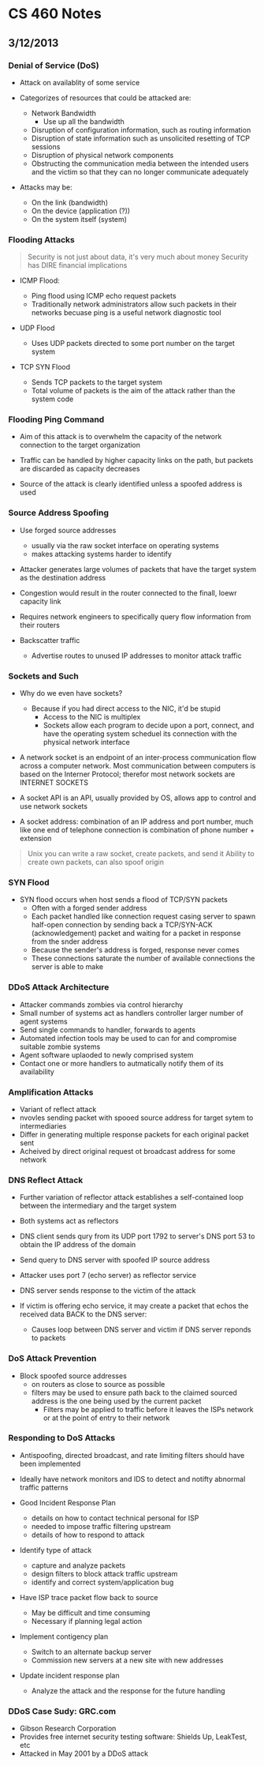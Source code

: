 # CS 460 Notes
## 3/12/2013

### Denial of Service (DoS)
- Attack on availablity of some service

- Categorizes of resources that could be attacked are:
    - Network Bandwidth
        - Use up all the bandwidth
    - Disruption of configuration information, such as routing information
    - Disruption of state information such as unsolicited resetting of TCP sessions
    - Disruption of physical network components
    - Obstructing the communication media between the intended users and the victim so that they can no longer communicate adequately 

- Attacks may be:
    - On the link (bandwidth)
    - On the device (application (?))
    - On the system itself (system)

### Flooding Attacks

> Security is not just about data, it's very much about money
> Security has DIRE financial implications

- ICMP Flood: 
    - Ping flood using ICMP echo request packets
    - Traditionally network administrators allow such packets in their networks becuase ping is a useful network diagnostic tool 

- UDP Flood
    - Uses UDP packets directed to some port number on the target system

- TCP SYN Flood
    - Sends TCP packets to the target system
    - Total volume of packets is the aim of the attack rather than the system code 

### Flooding Ping Command
- Aim of this attack is to overwhelm the capacity of the network connection to the target organization

- Traffic can be handled by higher capacity links on the path, but packets are discarded as capacity decreases

- Source of the attack is clearly identified unless a spoofed address is used

### Source Address Spoofing
- Use forged source addresses
    - usually via the raw socket interface on operating systems
    - makes attacking systems harder to identify

- Attacker generates large volumes of packets that have the target system as the destination address

- Congestion would result in the router connected to the finall, loewr capacity link

- Requires network engineers to specifically query flow information from their routers

- Backscatter traffic
    
    - Advertise routes to unused IP addresses to monitor attack traffic 

### Sockets and Such
- Why do we even have sockets?
    - Because if you had direct access to the NIC, it'd be stupid
        - Access to the NIC is multiplex
        - Sockets allow each program to decide upon a port, connect, and have the operating system scheduel its connection with the physical network interface 

- A network socket is an endpoint of an inter-process communication flow across a computer network. Most communication between computers is based on the Interner Protocol; therefor most network sockets are INTERNET SOCKETS

- A socket API is an API, usually provided by OS, allows app to control and use network sockets

- A socket address: combination of an IP address and port number, much like one end of telephone connection is combination of phone number + extension

> Unix you can write a raw socket, create packets, and send it
> Ability to create own packets, can also spoof origin

### SYN Flood

- SYN flood occurs when host sends a flood of TCP/SYN packets
    - Often with a forged sender address
    - Each packet handled like connection request casing server to spawn half-open connection by sending back a TCP/SYN-ACK (acknowledgement) packet and waiting for a packet in response from the snder address
    - Because the sender's address is forged, response never comes
    - These connections saturate the number of available connections the server is able to make 

### DDoS Attack Architecture
- Attacker commands zombies via control hierarchy
- Small number of systems act as handlers controller larger number of agent systems
- Send single commands to handler, forwards to agents
- Automated infection tools may be used to can for and compromise suitable zombie systems
- Agent software uplaoded to newly comprised system
- Contact one or more handlers to autmatically notify them of its availability


### Amplification Attacks
- Variant of reflect attack
- nvovles sending packet with spooed source address for target sytem to intermediaries
- Differ in generating multiple response packets for each original packet sent
- Acheived by direct original request ot broadcast address for some network

### DNS Reflect Attack

- Further variation of reflector attack establishes a self-contained loop between the intermediary and the target system

- Both systems act as reflectors

- DNS client sends qury from its UDP port 1792 to server's DNS port 53 to obtain the IP address of the domain

- Send query to DNS server with spoofed IP source address
- Attacker uses port 7 (echo server) as reflector service
- DNS server sends response to the victim of the attack 
- If victim is offering echo service, it may create a packet that echos the received data BACK to the DNS server:
    - Causes loop between DNS server and victim if DNS server reponds to packets

### DoS Attack Prevention
- Block spoofed source addresses
    - on routers as close to source as possible
    - filters may be used to ensure path back to the claimed sourced address is the one being used by the current packet
        - Filters may be applied to traffic before it leaves the ISPs network or at the point of entry to their network

### Responding to DoS Attacks
- Antispoofing, directed broadcast, and rate limiting filters should have been implemented

- Ideally have network monitors and IDS to detect and notifty abnormal traffic patterns

- Good Incident Response Plan
    - details on how to contact technical personal for ISP
    - needed to impose traffic filtering upstream
    - details of how to respond to attack 

- Identify type of attack
    - capture and analyze packets
    - design filters to block attack traffic upstream
    - identify and correct system/application bug

- Have ISP trace packet flow back to source
    - May be difficult and time consuming
    - Necessary if planning legal action

- Implement contigency plan
    - Switch to an alternate backup server
    - Commission new servers at a new site with new addresses

- Update incident response plan
    - Analyze the attack and the response for the future handling

### DDoS Case Sudy: GRC.com

- Gibson Research Corporation
- Provides free internet security testing software: Shields Up, LeakTest, etc
- Attacked in May 2001 by a DDoS attack 
